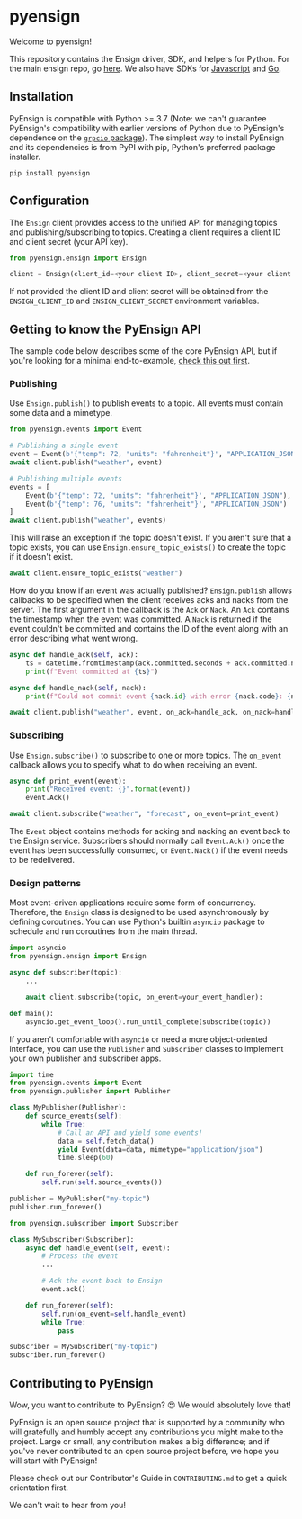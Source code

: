 # pyensign
Welcome to pyensign!

This repository contains the Ensign driver, SDK, and helpers for Python. For the main ensign repo, go [here](https://github.com/rotationalio/ensign). We also have SDKs for [Javascript](https://github.com/rotationalio/ensignjs) and [Go](https://github.com/rotationalio/goensign).

## Installation

PyEnsign is compatible with Python >= 3.7 (Note: we can't guarantee PyEnsign's compatibility with earlier versions of Python due to PyEnsign's dependence on the [`grpcio` package](https://pypi.org/project/grpcio/)). The simplest way to install PyEnsign and its dependencies is from PyPI with pip, Python's preferred package installer.

```
pip install pyensign
```

## Configuration

The `Ensign` client provides access to the unified API for managing topics and publishing/subscribing to topics. Creating a client requires a client ID and client secret (your API key).

```python
from pyensign.ensign import Ensign

client = Ensign(client_id=<your client ID>, client_secret=<your client secret>)
```

If not provided the client ID and client secret will be obtained from the `ENSIGN_CLIENT_ID` and `ENSIGN_CLIENT_SECRET` environment variables.

## Getting to know the PyEnsign API

The sample code below describes some of the core PyEnsign API, but if you're looking for a minimal end-to-example, [check this out first](https://github.com/rotationalio/ensign-examples/tree/main/python/minimal).

### Publishing

Use `Ensign.publish()` to publish events to a topic. All events must contain some data and a mimetype.

```python
from pyensign.events import Event

# Publishing a single event
event = Event(b'{"temp": 72, "units": "fahrenheit"}', "APPLICATION_JSON")
await client.publish("weather", event)

# Publishing multiple events
events = [
    Event(b'{"temp": 72, "units": "fahrenheit"}', "APPLICATION_JSON"),
    Event(b'{"temp": 76, "units": "fahrenheit"}', "APPLICATION_JSON")
]
await client.publish("weather", events)
```

This will raise an exception if the topic doesn't exist. If you aren't sure that a topic exists, you can use `Ensign.ensure_topic_exists()` to create the topic if it doesn't exist.

```python
await client.ensure_topic_exists("weather")
```

How do you know if an event was actually published? `Ensign.publish` allows callbacks to be specified when the client receives acks and nacks from the server. The first argument in the callback is the `Ack` or `Nack`. An `Ack` contains the timestamp when the event was committed. A `Nack` is returned if the event couldn't be committed and contains the ID of the event along with an error describing what went wrong.


```python
async def handle_ack(self, ack):
    ts = datetime.fromtimestamp(ack.committed.seconds + ack.committed.nanos / 1e9)
    print(f"Event committed at {ts}")

async def handle_nack(self, nack):
    print(f"Could not commit event {nack.id} with error {nack.code}: {nack.error}")

await client.publish("weather", event, on_ack=handle_ack, on_nack=handle_nack)
```

### Subscribing

Use `Ensign.subscribe()` to subscribe to one or more topics. The `on_event` callback allows you to specify what to do when receiving an event.

```python
async def print_event(event):
    print("Received event: {}".format(event))
    event.Ack()

await client.subscribe("weather", "forecast", on_event=print_event)
```

The `Event` object contains methods for acking and nacking an event back to the Ensign service. Subscribers should normally call `Event.Ack()` once the event has been successfully consumed, or `Event.Nack()` if the event needs to be redelivered.

### Design patterns

Most event-driven applications require some form of concurrency. Therefore, the `Ensign` class is designed to be used asynchronously by defining coroutines. You can use Python's builtin `asyncio` package to schedule and run coroutines from the main thread.

```python
import asyncio
from pyensign.ensign import Ensign

async def subscriber(topic):
    ...

    await client.subscribe(topic, on_event=your_event_handler):

def main():
    asyncio.get_event_loop().run_until_complete(subscribe(topic))
```

If you aren't comfortable with `asyncio` or need a more object-oriented interface, you can use the `Publisher` and `Subscriber` classes to implement your own publisher and subscriber apps.

```python
import time
from pyensign.events import Event
from pyensign.publisher import Publisher

class MyPublisher(Publisher):
    def source_events(self):
        while True:
            # Call an API and yield some events!
            data = self.fetch_data()
            yield Event(data=data, mimetype="application/json")
            time.sleep(60)

    def run_forever(self):
        self.run(self.source_events())

publisher = MyPublisher("my-topic")
publisher.run_forever()
```

```python
from pyensign.subscriber import Subscriber

class MySubscriber(Subscriber):
    async def handle_event(self, event):
        # Process the event
        ...

        # Ack the event back to Ensign
        event.ack()

    def run_forever(self):
        self.run(on_event=self.handle_event)
        while True:
            pass

subscriber = MySubscriber("my-topic")
subscriber.run_forever()
```


## Contributing to PyEnsign

Wow, you want to contribute to PyEnsign? 😍 We would absolutely love that!

PyEnsign is an open source project that is supported by a community who will gratefully and humbly accept any contributions you might make to the project. Large or small, any contribution makes a big difference; and if you've never contributed to an open source project before, we hope you will start with PyEnsign!

Please check out our Contributor's Guide in `CONTRIBUTING.md` to get a quick orientation first.

We can't wait to hear from you!
